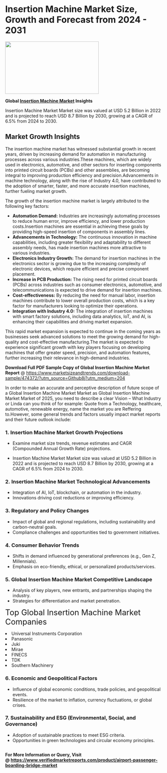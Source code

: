 <H1>Insertion Machine Market Size, Growth and Forecast from 2024 - 2031</H1><img class="aligncenter size-medium wp-image-584254" src="https://thirdeyenews.in/wp-content/uploads/2024/09/Global-Market-Research-300x168.jpeg" alt="" width="300" height="168" /><p><strong>Global&nbsp;<a href="https://www.marketsizeandtrends.com/download-sample/474372/?utm_source=Github8j?utm_medium=204">Insertion Machine Market</a> Insights</strong></p><p>Insertion Machine Market Market size was valued at USD 5.2 Billion in 2022 and is projected to reach USD 8.7 Billion by 2030, growing at a CAGR of 6.5% from 2024 to 2030.</p><p><h2>Market Growth Insights</h2> <p>The insertion machine market has witnessed substantial growth in recent years, driven by increasing demand for automation in manufacturing processes across various industries.These machines, which are widely used in electronics, automotive, and other sectors for inserting components into printed circuit boards (PCBs) and other assemblies, are becoming integral to improving production efficiency and precision.Advancements in machine technology, along with the rise of Industry 4.0, have contributed to the adoption of smarter, faster, and more accurate insertion machines, further fueling market growth.</p> <p>The growth of the insertion machine market is largely attributed to the following key factors:</p> <ul> <li><strong>Automation Demand:</strong> Industries are increasingly automating processes to reduce human error, improve efficiency, and lower production costs.Insertion machines are essential in achieving these goals by providing high-speed insertion of components in assembly lines.</li> <li><strong>Advancements in Technology:</strong> The continuous innovation in machine capabilities, including greater flexibility and adaptability to different assembly needs, has made insertion machines more attractive to various industries.</li> <li><strong>Electronics Industry Growth:</strong> The demand for insertion machines in the electronics sector is growing due to the increasing complexity of electronic devices, which require efficient and precise component placement.</li> <li><strong>Increase in PCB Production:</strong> The rising need for printed circuit boards (PCBs) across industries such as consumer electronics, automotive, and telecommunications is expected to drive demand for insertion machines.</li> <li><strong>Cost-effectiveness:</strong> By reducing the need for manual labor, insertion machines contribute to lower overall production costs, which is a key factor for manufacturers looking to optimize their operations.</li> <li><strong>Integration with Industry 4.0:</strong> The integration of insertion machines with smart factory solutions, including data analytics, IoT, and AI, is enhancing their capabilities and driving market expansion.</li> </ul> <p>This rapid market expansion is expected to continue in the coming years as businesses seek advanced solutions to meet the growing demand for high-quality and cost-effective manufacturing.The market is expected to experience significant growth with key players focusing on developing machines that offer greater speed, precision, and automation features, further increasing their relevance in high-demand industries.</p> <p><span class=""><strong>Download Full PDF Sample Copy of Global Insertion Machine Market Report</strong> @ <a href="https://www.marketsizeandtrends.com/download-sample/474372/?utm_source=Github8j?utm_medium=204" target="_blank">https://www.marketsizeandtrends.com/download-sample/474372/?utm_source=Github8j?utm_medium=204</a></span></p><p>In order to make an accurate and perceptive description of future scope of a Global&nbsp;Insertion Machine Market Market as Global&nbsp;Insertion Machine Market Market of 2025, you need to describe a clear Vision &ndash; What Industry or Linda can you think of for example: Quote from a Technology, healthcare, automotive, renewable energy, name the market you are Reffering to.However, some general trends and factors usually impact market reports and their future outlook include:</p><h3>1.&nbsp;<strong>Insertion Machine Market Growth Projections</strong></h3><ul><li>Examine market size trends, revenue estimates and CAGR (Compounded Annual Growth Rate) projections.</li><li><p>Insertion Machine Market Market size was valued at USD 5.2 Billion in 2022 and is projected to reach USD 8.7 Billion by 2030, growing at a CAGR of 6.5% from 2024 to 2030.</p></li></ul><h3>2.&nbsp;<strong>Insertion Machine Market Technological Advancements</strong></h3><ul><li>Integration of AI, IoT, blockchain, or automation in the industry.</li><li>Innovations driving cost reductions or improving efficiency.</li></ul><h3>3.&nbsp;<strong>Regulatory and Policy Changes</strong></h3><ul><li>Impact of global and regional regulations, including sustainability and carbon-neutral goals.</li><li>Compliance challenges and opportunities tied to government initiatives.</li></ul><h3>4.&nbsp;<strong>Consumer Behavior Trends</strong></h3><ul><li>Shifts in demand influenced by generational preferences (e.g., Gen Z, Millennials).</li><li>Emphasis on eco-friendly, ethical, or personalized products/services.</li></ul><h3>5.&nbsp;<strong>Global Insertion Machine Market Competitive Landscape</strong></h3><ul><li>Analysis of key players, new entrants, and partnerships shaping the industry.</li><li>Strategies for differentiation and market penetration.</li></ul><p data-pm-slice="1 1 []"><span style="color: inherit; font-family: inherit; font-size: 25px;">Top Global Insertion Machine Market Companies</span></p><div class="" data-test-id=""><p><li>Universal Instruments Corporation</li><li> Panasonic</li><li> Juki</li><li> Mirae</li><li> FINECS</li><li> TDK</li><li> Southern Machinery</li></p></div><h3>6.&nbsp;<strong>Economic and Geopolitical Factors</strong></h3><ul><li>Influence of global economic conditions, trade policies, and geopolitical events.</li><li>Resilience of the market to inflation, currency fluctuations, or global crises.</li></ul><h3>7.&nbsp;<strong>Sustainability and ESG (Environmental, Social, and Governance)</strong></h3><ul><li>Adoption of sustainable practices to meet ESG criteria.</li><li>Opportunities in green technologies and circular economy principles.</li></ul><h2><strong style="font-size: 14px;">For More Information or Query, Visit @&nbsp;</strong><a style="background-color: #ffffff; font-size: 14px;" href="https://www.marketsizeandtrends.com/report/insertion-machine-market/" target="_blank">https://www.verifiedmarketreports.com/product/airport-passenger-boarding-bridge-market</a></h2>